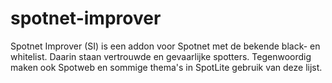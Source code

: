 spotnet-improver
================

Spotnet Improver (SI) is een addon voor Spotnet met de bekende black- en whitelist. Daarin staan vertrouwde en gevaarlijke spotters. Tegenwoordig maken ook Spotweb en sommige thema's in SpotLite gebruik van deze lijst.
